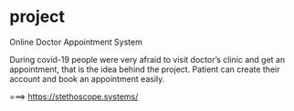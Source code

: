 # project
Online Doctor Appointment System


During covid-19 people were very afraid to visit doctor’s clinic and get an appointment, that is the idea behind the project. Patient can create their account and book an appointment easily.
                  
===>  https://stethoscope.systems/
